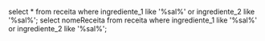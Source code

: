 select * from receita where ingrediente_1 like '%sal%' or ingrediente_2 like '%sal%';
select nomeReceita from receita where ingrediente_1 like '%sal%' or ingrediente_2 like '%sal%';
